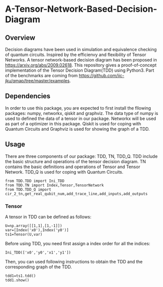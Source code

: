 # A-Tensor-Network-Based-Decision-Diagram
## Overview
Decision diagrams have been used in simulation and equivalence checking of quantum circuits. Inspired by the efficienvy and flexibility of Tensor Networks. A tensor network-based decision diagram has been proposed in https://arxiv.org/abs/2009.02618. This repository gives a proof-of-concept implementation of the Tensor Decision Diagram(TDD) using Python3. 
Part of the benchmarks are coming from https://github.com/iic-jku/qmap/tree/master/examples.

## Dependencies
In order to use this package, you are expected to first install the fllowing packages: numpy, networkx, qiskit and graphviz. The data type of numpy is used to defined the data of a tensor in our package. Networkx will be used as part of a optimizer in this package. Qiskit is used for coping with Quantum Circuits and Graphviz is used for showing the graph of a TDD.

## Usage
There are three components of our package: TDD, TN, TDD_Q. TDD include the basic structure and operations of the tensor decision diagram. TN contains the basic definitions and operations of Tensor and Tensor Network. TDD_Q is used for coping with Quantum Circuits.

    from TDD.TDD import Ini_TDD
    from TDD.TN import Index,Tensor,TensorNetwork
    from TDD.TDD_Q import cir_2_tn,get_real_qubit_num,add_trace_line,add_inputs,add_outputs
  
### Tensor
A tensor in TDD can be defined as follows:

    U=np.array([[1,1],[1,-1]])
    var=[Index('x0'),Index('y0')]
    ts1=Tensor(U,var)
    
Before using TDD, you need first assign a index order for all the indices:

    Ini_TDD(['x0','y0','x1','y1'])
    
Then, you can used following instructions to obtain the TDD and the corresponding graph of the TDD.
    
    tdd1=ts1.tdd()
    tdd1.show()
    
